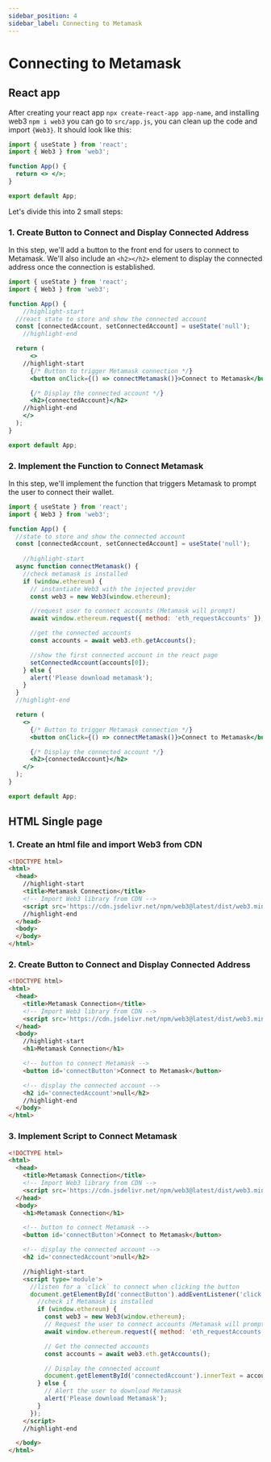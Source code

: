 ```yaml
---
sidebar_position: 4
sidebar_label: Connecting to Metamask
---
```


# Connecting to Metamask

## React app

After creating your react app `npx create-react-app app-name`, and installing web3 `npm i web3` you can go to `src/app.js`, you can clean up the code and import `{Web3}`. It should look like this:

```jsx
import { useState } from 'react';
import { Web3 } from 'web3';

function App() {
  return <> </>;
}

export default App;
```

Let's divide this into 2 small steps:

### 1. Create Button to Connect and Display Connected Address
In this step, we'll add a button to the front end for users to connect to Metamask. We'll also include an `<h2></h2>` element to display the connected address once the connection is established.

```jsx
import { useState } from 'react';
import { Web3 } from 'web3';

function App() {
    //highlight-start
  //react state to store and show the connected account
  const [connectedAccount, setConnectedAccount] = useState('null');
    //highlight-end

  return (
      <>
    //highlight-start
      {/* Button to trigger Metamask connection */}
      <button onClick={() => connectMetamask()}>Connect to Metamask</button>

      {/* Display the connected account */}
      <h2>{connectedAccount}</h2>
    //highlight-end
    </>
  );
}

export default App;
```

### 2. Implement the Function to Connect Metamask
In this step, we'll implement the function that triggers Metamask to prompt the user to connect their wallet.

```jsx {}
import { useState } from 'react';
import { Web3 } from 'web3';

function App() {
  //state to store and show the connected account
  const [connectedAccount, setConnectedAccount] = useState('null');
    
    //highlight-start
  async function connectMetamask() {
    //check metamask is installed
    if (window.ethereum) {
      // instantiate Web3 with the injected provider
      const web3 = new Web3(window.ethereum);

      //request user to connect accounts (Metamask will prompt)
      await window.ethereum.request({ method: 'eth_requestAccounts' });

      //get the connected accounts
      const accounts = await web3.eth.getAccounts();

      //show the first connected account in the react page
      setConnectedAccount(accounts[0]);
    } else {
      alert('Please download metamask');
    }
  }
  //highlight-end

  return (
    <>
      {/* Button to trigger Metamask connection */}
      <button onClick={() => connectMetamask()}>Connect to Metamask</button>

      {/* Display the connected account */}
      <h2>{connectedAccount}</h2>
    </>
  );
}

export default App;
```

## HTML Single page

### 1. Create an html file and import Web3 from CDN

```html
<!DOCTYPE html>
<html>
  <head>
    //highlight-start
    <title>Metamask Connection</title>
    <!-- Import Web3 library from CDN -->
    <script src='https://cdn.jsdelivr.net/npm/web3@latest/dist/web3.min.js'></script>
    //highlight-end
  </head>
  <body>
  </body>
</html>
```

### 2. Create Button to Connect and Display Connected Address

```html
<!DOCTYPE html>
<html>
  <head>
    <title>Metamask Connection</title>
    <!-- Import Web3 library from CDN -->
    <script src='https://cdn.jsdelivr.net/npm/web3@latest/dist/web3.min.js'></script>
  </head>
  <body>
    //highlight-start
    <h1>Metamask Connection</h1>

    <!-- button to connect Metamask -->
    <button id='connectButton'>Connect to Metamask</button>

    <!-- display the connected account -->
    <h2 id='connectedAccount'>null</h2>
    //highlight-end
  </body>
</html>
```

### 3. Implement Script to Connect Metamask

```html
<!DOCTYPE html>
<html>
  <head>
    <title>Metamask Connection</title>
    <!-- Import Web3 library from CDN -->
    <script src='https://cdn.jsdelivr.net/npm/web3@latest/dist/web3.min.js'></script>
  </head>
  <body>
    <h1>Metamask Connection</h1>

    <!-- button to connect Metamask -->
    <button id='connectButton'>Connect to Metamask</button>

    <!-- display the connected account -->
    <h2 id='connectedAccount'>null</h2>

    //highlight-start
    <script type='module'>
      //listen for a `click` to connect when clicking the button
      document.getElementById('connectButton').addEventListener('click', async () => {
        //check if Metamask is installed
        if (window.ethereum) {
          const web3 = new Web3(window.ethereum);
          // Request the user to connect accounts (Metamask will prompt)
          await window.ethereum.request({ method: 'eth_requestAccounts' });

          // Get the connected accounts
          const accounts = await web3.eth.getAccounts();

          // Display the connected account
          document.getElementById('connectedAccount').innerText = accounts[0];
        } else {
          // Alert the user to download Metamask
          alert('Please download Metamask');
        }
      });
    </script>
    //highlight-end

  </body>
</html>
```

<!-- take example from wallet/examples -->